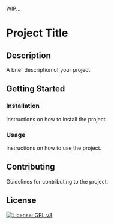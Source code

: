 WIP...

# Project Title

## Description

A brief description of your project.

## Getting Started

### Installation

Instructions on how to install the project.

### Usage

Instructions on how to use the project.

## Contributing

Guidelines for contributing to the project.

## License

[![License: GPL v3](https://img.shields.io/badge/License-GPLv3-blue.svg)](https://www.gnu.org/licenses/gpl-3.0)
